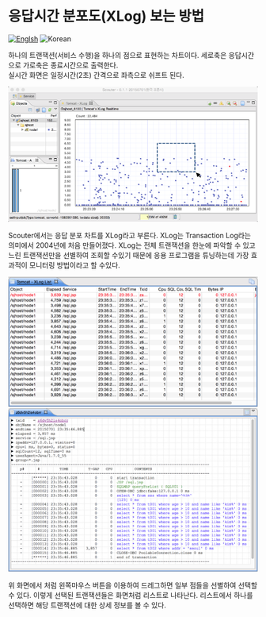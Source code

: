 # 응답시간 분포도(XLog) 보는 방법
[![Englsh](https://img.shields.io/badge/language-English-red.svg)](Reading-XLog.md) ![Korean](https://img.shields.io/badge/language-Korean-blue.svg)

하나의 트랜잭션(서비스 수행)을 하나의 점으로 표현하는 차트이다.
세로축은 응답시간으로 가로축은 종료시간으로 출력한다.  
실시간 화면은 일정시간(2초) 간격으로 좌측으로 쉬프트 된다.

![XLog](../img/client/xlog.png)

Scouter에서는 응답 분포 차트를 XLog라고 부른다. XLog는 Transaction Log라는 의미에서 2004년에 처음 만들어졌다. 
XLog는 전체 트랜잭션을 한눈에 파악할 수 있고 느린 트랜잭션만을 선별하여 조회할 수있기 때문에 응용 프로그램을 튜닝하는데 가장 효과적이 모니터링 방법이라고 할 수있다.

![TxList](../img/client/xlog_txlist.png)
![Profile](../img/client/xlog_profile.png)

위 화면에서 처럼 왼쪽마우스 버튼을 이용하여 드레그하면 일부 점들을 선별하여 선택할 수 있다. 이렇게 선택된 트랜잭션들은 화면처럼 리스트로 나타난다.
리스트에서 하나를 선택하면 해당 트랜잭션에 대한 상세 정보를 볼 수 있다. 
